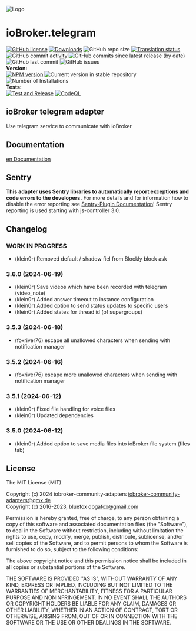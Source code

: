 ![Logo](admin/telegram.png)

# ioBroker.telegram

[![GitHub license](https://img.shields.io/github/license/iobroker-community-adapters/ioBroker.telegram)](https://github.com/iobroker-community-adapters/ioBroker.telegram/blob/master/LICENSE)
[![Downloads](https://img.shields.io/npm/dm/iobroker.telegram.svg)](https://www.npmjs.com/package/iobroker.telegram)
![GitHub repo size](https://img.shields.io/github/repo-size/iobroker-community-adapters/ioBroker.telegram)
[![Translation status](https://weblate.iobroker.net/widgets/adapters/-/telegram/svg-badge.svg)](https://weblate.iobroker.net/engage/adapters/?utm_source=widget)</br>
![GitHub commit activity](https://img.shields.io/github/commit-activity/m/iobroker-community-adapters/ioBroker.telegram)
![GitHub commits since latest release (by date)](https://img.shields.io/github/commits-since/iobroker-community-adapters/ioBroker.telegram/latest)
![GitHub last commit](https://img.shields.io/github/last-commit/iobroker-community-adapters/ioBroker.telegram)
![GitHub issues](https://img.shields.io/github/issues/iobroker-community-adapters/ioBroker.telegram)
</br>
**Version:** </br>
[![NPM version](http://img.shields.io/npm/v/iobroker.telegram.svg)](https://www.npmjs.com/package/iobroker.telegram)
![Current version in stable repository](https://iobroker.live/badges/telegram-stable.svg)
![Number of Installations](https://iobroker.live/badges/telegram-installed.svg)
</br>
**Tests:** </br>
[![Test and Release](https://github.com/iobroker-community-adapters/ioBroker.telegram/actions/workflows/test-and-release.yml/badge.svg)](https://github.com/iobroker-community-adapters/ioBroker.telegram/actions/workflows/test-and-release.yml)
[![CodeQL](https://github.com/iobroker-community-adapters/ioBroker.telegram/actions/workflows/codeql.yml/badge.svg)](https://github.com/iobroker-community-adapters/ioBroker.telegram/actions/workflows/codeql.yml)

## ioBroker telegram adapter

Use telegram service to communicate with ioBroker

## Documentation

[en Documentation](./docs/en/README.md)

<!-- [🇩🇪 Dokumentation](./docs/de/README.md) -->

## Sentry

**This adapter uses Sentry libraries to automatically report exceptions and code errors to the developers.** For more details and for information how to disable the error reporting see [Sentry-Plugin Documentation](https://github.com/ioBroker/plugin-sentry#plugin-sentry)! Sentry reporting is used starting with js-controller 3.0.

## Changelog
<!--
	Placeholder for the next version (at the beginning of the line):
	### **WORK IN PROGRESS**
-->
### **WORK IN PROGRESS**
* (klein0r) Removed default / shadow fiel from Blockly block ask

### 3.6.0 (2024-06-19)
* (klein0r) Save videos which have been recorded with telegram (video_note)
* (klein0r) Added answer timeout to instance configuration
* (klein0r) Added option to send status updates to specific users
* (klein0r) Added states for thread id (of supergroups)

### 3.5.3 (2024-06-18)
* (foxriver76) escape all unallowed characters when sending with notification manager

### 3.5.2 (2024-06-16)
* (foxriver76) escape more unallowed characters when sending with notification manager

### 3.5.1 (2024-06-12)
* (klein0r) Fixed file handling for voice files
* (klein0r) Updated dependencies

### 3.5.0 (2024-06-12)
* (klein0r) Added option to save media files into ioBroker file system (files tab)

## License

The MIT License (MIT)

Copyright (c) 2024 iobroker-community-adapters <iobroker-community-adapters@gmx.de>  
Copyright (c) 2016-2023, bluefox <dogafox@gmail.com>

Permission is hereby granted, free of charge, to any person obtaining a copy
of this software and associated documentation files (the "Software"), to deal
in the Software without restriction, including without limitation the rights
to use, copy, modify, merge, publish, distribute, sublicense, and/or sell
copies of the Software, and to permit persons to whom the Software is
furnished to do so, subject to the following conditions:

The above copyright notice and this permission notice shall be included in
all copies or substantial portions of the Software.

THE SOFTWARE IS PROVIDED "AS IS", WITHOUT WARRANTY OF ANY KIND, EXPRESS OR
IMPLIED, INCLUDING BUT NOT LIMITED TO THE WARRANTIES OF MERCHANTABILITY,
FITNESS FOR A PARTICULAR PURPOSE AND NONINFRINGEMENT. IN NO EVENT SHALL THE
AUTHORS OR COPYRIGHT HOLDERS BE LIABLE FOR ANY CLAIM, DAMAGES OR OTHER
LIABILITY, WHETHER IN AN ACTION OF CONTRACT, TORT OR OTHERWISE, ARISING FROM,
OUT OF OR IN CONNECTION WITH THE SOFTWARE OR THE USE OR OTHER DEALINGS IN
THE SOFTWARE.
